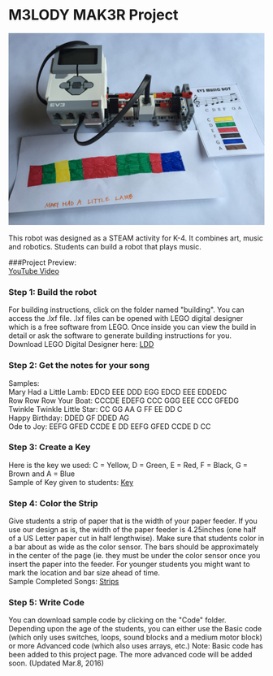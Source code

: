 <h1>M3LODY MAK3R Project</h1>
<img src="https://raw.githubusercontent.com/droidsrobotics/projects/master/images/MainElements.JPG">

This robot was designed as a STEAM activity for K-4. It combines art, music and robotics. Students can build a robot that plays music.

###Project Preview: <br>
<a href="https://youtu.be/6ymDTEkohkw">YouTube Video<a>

### Step 1: Build the robot <br>
For building instructions, click on the folder named "building".  You can access the .lxf file.  .lxf files can be opened with LEGO digital designer which is a free software from LEGO.  Once inside you can view the build in detail or ask the software to generate building instructions for you. Download LEGO Digital Designer here: <a href="http://ldd.lego.com/">LDD</a>

### Step 2: Get the notes for your song <br>
  Samples: <br>
    Mary Had a Little Lamb: EDCD EEE DDD EGG EDCD EEE EDDEDC <br>
    Row Row Row Your Boat: CCCDE EDEFG CCC GGG EEE CCC GFEDG <br>
    Twinkle Twinkle Little Star: CC GG AA G FF EE DD C <br>
    Happy Birthday: DDED GF DDED AG <br>
    Ode to Joy: EEFG GFED CCDE E DD EEFG GFED CCDE D CC

### Step 3: Create a Key <br>
Here is the key we used: C = Yellow, D = Green, E = Red, F = Black, G = Brown and A = Blue <br>
Sample of Key given to students: <a href="https://github.com/droidsrobotics/projects/blob/master/images/Key.png">Key<a>

### Step 4: Color the Strip <br>
Give students a strip of paper that is the width of your paper feeder.  If you use our design as is, the width of the paper feeder is 4.25inches (one half of a US Letter paper cut in half lengthwise). Make sure that students color in a bar about as wide as the color sensor. The bars should be approximately in the center of the page (ie. they must be under the color sensor once you insert the paper into the feeder. For younger students you might want to mark the location and bar size ahead of time. <br> Sample Completed Songs: <a href="https://github.com/droidsrobotics/projects/blob/master/images/SampleMusic.JPG">Strips<a>
  
### Step 5: Write Code <br>
You can download sample code by clicking on the "Code" folder. Depending upon the age of the students, you can either use the Basic code (which only uses switches, loops, sound blocks and a medium motor block) or more Advanced code (which also uses arrays, etc.)  Note: Basic code has been added to this project page. The more advanced code will be added soon. (Updated Mar.8, 2016)
   




